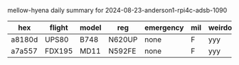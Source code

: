 mellow-hyena daily summary for 2024-08-23-anderson1-rpi4c-adsb-1090

|hex|flight|model|reg|emergency|mil|weirdo|
|--|--|--|--|--|--|--|
|a8180d|UPS80|B748|N620UP|none|F|yyy|
|a7a557|FDX195|MD11|N592FE|none|F|yyy|
